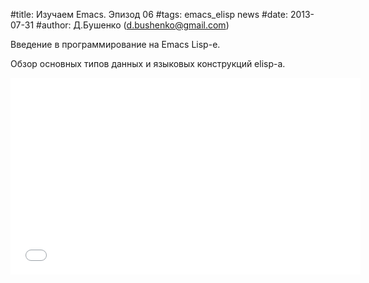 #title: Изучаем Emacs. Эпизод 06
#tags: emacs_elisp news
#date: 2013-07-31
#author: Д.Бушенко (d.bushenko@gmail.com)

Введение в программирование на Emacs Lisp-е.

Обзор основных типов данных и языковых конструкций elisp-а.

<iframe width="560" height="315" src="//www.youtube.com/embed/bilY2OYCyfY" frameborder="0" allowfullscreen></iframe>